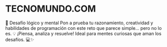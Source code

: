 # TECNOMUNDO.COM
🧠 Desafío lógico y mental Pon a prueba tu razonamiento, creatividad y habilidades de programación con este reto que parece simple... pero no lo es. 💡 ¡Piensa, analiza y resuelve! Ideal para mentes curiosas que aman los desafíos. 💻✨
